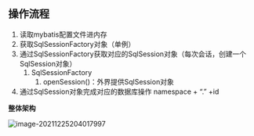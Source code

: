 ## 操作流程

1. 读取mybatis配置文件进内存
2. 获取SqlSessionFactory对象（单例）
3. 通过SqlSessionFactory获取对应的SqlSession对象（每次会话，创建一个SqlSession对象）
   1. SqlSessionFactory
      1. openSession()：外界提供SqlSession对象
4. 通过SqlSession对象完成对应的数据库操作  namespace + “.” +id

**整体架构**

![image-20211225204017997](https://mynotepicbed.oss-cn-beijing.aliyuncs.com/img/image-20211225204017997.png)